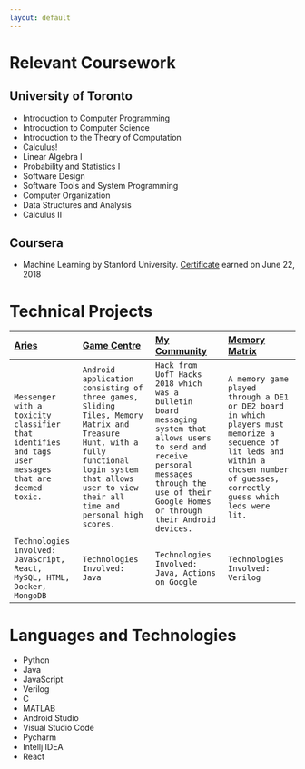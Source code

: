 ```yaml
---
layout: default
---
```


# Relevant Coursework

## University of Toronto

* Introduction to Computer Programming
* Introduction to Computer Science
* Introduction to the Theory of Computation
* Calculus!
* Linear Algebra I
* Probability and Statistics I
* Software Design
* Software Tools and System Programming
* Computer Organization
* Data Structures and Analysis
* Calculus II

## Coursera

* Machine Learning by Stanford University. [Certificate](https://www.coursera.org/account/accomplishments/certificate/GJZCLYUN4C2B) earned on June 22, 2018

# Technical Projects

| [Aries](https://github.com/Michael-Chunman-Lee)        | [Game Centre](https://github.com/Michael-Chunman-Lee/GameCentre)          | [My Community](https://github.com/Michael-Chunman-Lee/My_Community2018) |  [Memory Matrix](https://github.com/Michael-Chunman-Lee/Memory-Matrix) |
|:-------------------------------------------------------|:-------------------------|:------|:-----------|
| `Messenger with a toxicity classifier that identifies and tags user messages that are deemed toxic.`  | `Android application consisting of three games, Sliding Tiles, Memory Matrix and Treasure Hunt, with a fully functional login system that allows user to view their all time and personal high scores.` | `Hack from UofT Hacks 2018 which was a bulletin board messaging system that allows users to send and receive personal messages through the use of their Google Homes or through their Android devices.`  | `A memory game played through a DE1 or DE2 board in which players must memorize a sequence of lit leds and within a chosen number of guesses, correctly guess which leds were lit.` |
| `Technologies involved: JavaScript, React, MySQL, HTML, Docker, MongoDB`                                          | `Technologies Involved: Java`   | `Technologies Involved: Java, Actions on Google`| `Technologies Involved: Verilog` |

# Languages and Technologies

* Python
* Java
* JavaScript
* Verilog
* C
* MATLAB
* Android Studio
* Visual Studio Code
* Pycharm
* Intellj IDEA
* React
